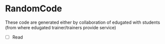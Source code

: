 # RandomCode
These code are generated either by collaboration of edugated with students (from where edugated trainer/trainers provide service)

- [ ] Read
